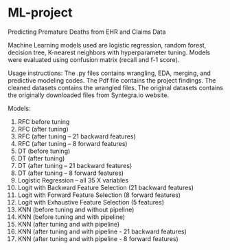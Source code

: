 # ML-project
Predicting Premature Deaths from EHR and Claims Data 

Machine Learning models used are logistic regression, random forest, decision tree, K-nearest neighbors with hyperparameter tuning. Models were evaluated using confusion matrix (recall and f-1 score).

Usage instructions:
The .py files contains wrangling, EDA, merging, and predictive modeling codes. 
The Pdf file contains the project findings. 
The cleaned datasets contains the wrangled files.
The original datasets contains the originally downloaded files from Syntegra.io website.

Models: 
1.	RFC before tuning 
2.	RFC (after tuning) 
3.	RFC (after tuning – 21 backward features)
4.	RFC (after tuning – 8 forward features)
5.	DT (before tuning) 
6.	DT (after tuning)
7.	DT (after tuning – 21 backward features)
8.	DT (after tuning – 8 forward features)
9.	Logistic Regression – all 35 X variables
10.	Logit with Backward Feature Selection (21 backward features)
11.	Logit with Forward Feature Selection (8 forward features)
12.	Logit with Exhaustive Feature Selection (5 features)
13.	KNN (before tuning and without pipeline)
14.	KNN (before tuning and with pipeline) 
15.	KNN (after tuning and with pipeline)
16.	KNN (after tuning and with pipeline - 21 backward features)
17.	KNN (after tuning and with pipeline - 8 forward features)

